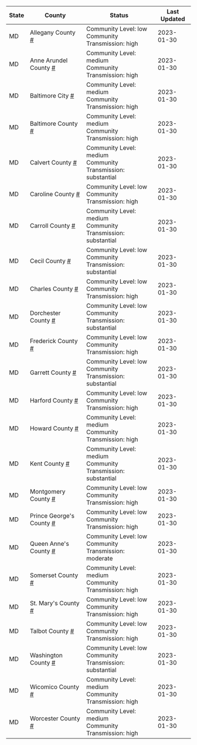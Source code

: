 State | County | Status | Last Updated
--- | --- | --- | --- 
MD | Allegany County <a href="#allegany_county">#</a> | <a name="allegany_county"></a>Community Level: low<br/>Community Transmission: high | 2023-01-30
MD | Anne Arundel County <a href="#anne_arundel_county">#</a> | <a name="anne_arundel_county"></a>Community Level: medium<br/>Community Transmission: high | 2023-01-30
MD | Baltimore City <a href="#baltimore_city">#</a> | <a name="baltimore_city"></a>Community Level: medium<br/>Community Transmission: high | 2023-01-30
MD | Baltimore County <a href="#baltimore_county">#</a> | <a name="baltimore_county"></a>Community Level: medium<br/>Community Transmission: high | 2023-01-30
MD | Calvert County <a href="#calvert_county">#</a> | <a name="calvert_county"></a>Community Level: medium<br/>Community Transmission: substantial | 2023-01-30
MD | Caroline County <a href="#caroline_county">#</a> | <a name="caroline_county"></a>Community Level: low<br/>Community Transmission: high | 2023-01-30
MD | Carroll County <a href="#carroll_county">#</a> | <a name="carroll_county"></a>Community Level: medium<br/>Community Transmission: substantial | 2023-01-30
MD | Cecil County <a href="#cecil_county">#</a> | <a name="cecil_county"></a>Community Level: low<br/>Community Transmission: substantial | 2023-01-30
MD | Charles County <a href="#charles_county">#</a> | <a name="charles_county"></a>Community Level: low<br/>Community Transmission: high | 2023-01-30
MD | Dorchester County <a href="#dorchester_county">#</a> | <a name="dorchester_county"></a>Community Level: low<br/>Community Transmission: substantial | 2023-01-30
MD | Frederick County <a href="#frederick_county">#</a> | <a name="frederick_county"></a>Community Level: low<br/>Community Transmission: high | 2023-01-30
MD | Garrett County <a href="#garrett_county">#</a> | <a name="garrett_county"></a>Community Level: low<br/>Community Transmission: substantial | 2023-01-30
MD | Harford County <a href="#harford_county">#</a> | <a name="harford_county"></a>Community Level: low<br/>Community Transmission: high | 2023-01-30
MD | Howard County <a href="#howard_county">#</a> | <a name="howard_county"></a>Community Level: medium<br/>Community Transmission: high | 2023-01-30
MD | Kent County <a href="#kent_county">#</a> | <a name="kent_county"></a>Community Level: medium<br/>Community Transmission: substantial | 2023-01-30
MD | Montgomery County <a href="#montgomery_county">#</a> | <a name="montgomery_county"></a>Community Level: low<br/>Community Transmission: high | 2023-01-30
MD | Prince George's County <a href="#prince_george's_county">#</a> | <a name="prince_george's_county"></a>Community Level: low<br/>Community Transmission: high | 2023-01-30
MD | Queen Anne's County <a href="#queen_anne's_county">#</a> | <a name="queen_anne's_county"></a>Community Level: low<br/>Community Transmission: moderate | 2023-01-30
MD | Somerset County <a href="#somerset_county">#</a> | <a name="somerset_county"></a>Community Level: medium<br/>Community Transmission: high | 2023-01-30
MD | St. Mary's County <a href="#st._mary's_county">#</a> | <a name="st._mary's_county"></a>Community Level: low<br/>Community Transmission: high | 2023-01-30
MD | Talbot County <a href="#talbot_county">#</a> | <a name="talbot_county"></a>Community Level: low<br/>Community Transmission: high | 2023-01-30
MD | Washington County <a href="#washington_county">#</a> | <a name="washington_county"></a>Community Level: low<br/>Community Transmission: substantial | 2023-01-30
MD | Wicomico County <a href="#wicomico_county">#</a> | <a name="wicomico_county"></a>Community Level: medium<br/>Community Transmission: high | 2023-01-30
MD | Worcester County <a href="#worcester_county">#</a> | <a name="worcester_county"></a>Community Level: medium<br/>Community Transmission: high | 2023-01-30
